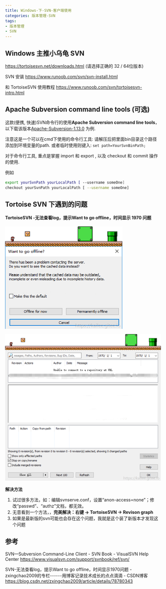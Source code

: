 ```yaml
---
title: Windows-下-SVN-客户端使用
categories: 版本管理-SVN
tags:
- 版本管理
- SVN
---
```


## Windows 主推小乌龟 SVN

https://tortoisesvn.net/downloads.html (请选择正确的 32 / 64位版本)

SVN 安装
<https://www.runoob.com/svn/svn-install.html>

和 TortoiseSVN 使用教程
<https://www.runoob.com/svn/tortoisesvn-intro.html>

## Apache Subversion command line tools (可选)

这款(便携, 快速)SVN命令行的使用**Apache Subversion command line tools**，以下载该版本[Apache-Subversion-1.13.0](https://www.visualsvn.com/files/Apache-Subversion-1.13.0.zip) 为例.

注意这是一个可以在cmd下使用的命令行工具:
请解压后把里面bin目录这个路径添加到环境变量的path.  或者临时使用则键入:
`set path=YourSvnBinPath;`

对于命令行工具, 重点是掌握 import 和 export , 以及 checkout 和 commit 操作的使用.

例如

```sh
export yourSvnPath yourLocalPath [ --username someOne]
checkout yourSvnPath yourLocalPath [ --username someOne]
```

## Tortoise SVN 下遇到的问题

#### TortoiseSVN -无法查看log，提示Want to go offline，时间显示 1970 问题

![svn查看log时，提示“Want to go offline”错误](./imgs/Windows-%E4%B8%8B-SVN-%E5%AE%A2%E6%88%B7%E7%AB%AF%E4%BD%BF%E7%94%A8/1.png)

![关闭 或 cancel该提示对话框后，显示1970时间](./imgs/Windows-%E4%B8%8B-SVN-%E5%AE%A2%E6%88%B7%E7%AB%AF%E4%BD%BF%E7%94%A8/2.png)

**解决方法**

1. 试过很多方法，如：编辑svnserve.conf，设置“anon-access=none”；修改“passwd”、“authz”文档，都无效。
2. 无意看到一个方法，，**完美解决：右键 -> TortoiseSVN -> Revison graph**
3. 如果是最新版的svn可能也会存在这个问题，我就是这个装了新版本才发现这个问题

## 参考

SVN—Subversion Command-Line Client - SVN Book - VisualSVN Help Center
<https://www.visualsvn.com/support/svnbook/ref/svn/>

SVN-无法查看log，提示Want to go offline，时间显示1970问题 - zxingchao2009的专栏------用博客记录技术成长的点点滴滴 - CSDN博客
<https://blog.csdn.net/zxingchao2009/article/details/78780343>
